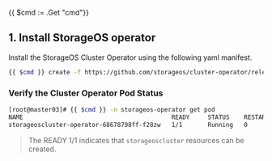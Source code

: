 {{ $cmd := .Get "cmd"}}

## 1. Install StorageOS operator

Install the StorageOS Cluster Operator using the following yaml manifest.

```bash
{{ $cmd }} create -f https://github.com/storageos/cluster-operator/releases/download/{{ .Site.Params.latest_operator_version }}/storageos-operator.yaml
```


### Verify the Cluster Operator Pod Status

```bash
[root@master03]# {{ $cmd }} -n storageos-operator get pod
NAME                                         READY     STATUS    RESTARTS   AGE
storageoscluster-operator-68678798ff-f28zw   1/1       Running   0          3m
```

> The READY 1/1 indicates that `storageoscluster` resources can be created.

